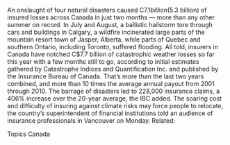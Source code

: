 An onslaught of four natural disasters caused C$7.1 billion ($5.3 billion) of insured losses across Canada in just two months — more than any other summer on record.
In July and August, a ballistic hailstorm tore through cars and buildings in Calgary, a wildfire incinerated large parts of the mountain resort town of Jasper, Alberta, while parts of Quebec and southern Ontario, including Toronto, suffered flooding.
All told, insurers in Canada have notched C$7.7 billion of catastrophic weather losses so far this year with a few months still to go, according to initial estimates gathered by Catastrophe Indices and Quantification Inc. and published by the Insurance Bureau of Canada. That’s more than the last two years combined, and more than 10 times the average annual payout from 2001 through 2010.
The barrage of disasters led to 228,000 insurance claims, a 406% increase over the 20-year average, the IBC added.
The soaring cost and difficulty of insuring against climate risks may force people to relocate, the country’s superintendent of financial institutions told an audience of insurance professionals in Vancouver on Monday.
Related:

Topics
Canada
